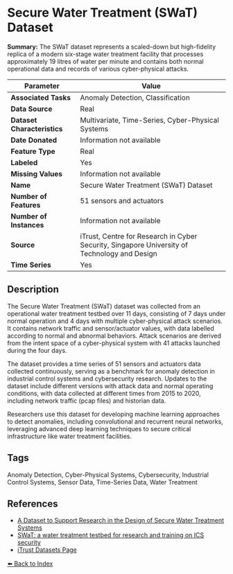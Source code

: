 # Secure Water Treatment (SWaT) Dataset

**Summary:** The SWaT dataset represents a scaled-down but high-fidelity replica of a modern six-stage water treatment facility that processes approximately 19 litres of water per minute and contains both normal operational data and records of various cyber-physical attacks.

| Parameter | Value |
| --- | --- |
| **Associated Tasks** | Anomaly Detection, Classification |
| **Data Source** | Real |
| **Dataset Characteristics** | Multivariate, Time-Series, Cyber-Physical Systems |
| **Date Donated** | Information not available |
| **Feature Type** | Real |
| **Labeled** | Yes |
| **Missing Values** | Information not available |
| **Name** | Secure Water Treatment (SWaT) Dataset |
| **Number of Features** | 51 sensors and actuators |
| **Number of Instances** | Information not available |
| **Source** | iTrust, Centre for Research in Cyber Security, Singapore University of Technology and Design |
| **Time Series** | Yes |

## Description

The Secure Water Treatment (SWaT) dataset was collected from an operational water treatment testbed over 11 days, consisting of 7 days under normal operation and 4 days with multiple cyber-physical attack scenarios. It contains network traffic and sensor/actuator values, with data labelled according to normal and abnormal behaviors. Attack scenarios are derived from the intent space of a cyber-physical system with 41 attacks launched during the four days.

The dataset provides a time series of 51 sensors and actuators data collected continuously, serving as a benchmark for anomaly detection in industrial control systems and cybersecurity research. Updates to the dataset include different versions with attack data and normal operating conditions, with data collected at different times from 2015 to 2020, including network traffic (pcap files) and historian data.

Researchers use this dataset for developing machine learning approaches to detect anomalies, including convolutional and recurrent neural networks, leveraging advanced deep learning techniques to secure critical infrastructure like water treatment facilities.

## Tags

Anomaly Detection, Cyber-Physical Systems, Cybersecurity, Industrial Control Systems, Sensor Data, Time-Series Data, Water Treatment

## References

- [A Dataset to Support Research in the Design of Secure Water Treatment Systems](https://www.researchgate.net/publication/305809559_A_Dataset_to_Support_Research_in_the_Design_of_Secure_Water_Treatment_Systems)
- [SWaT: a water treatment testbed for research and training on ICS security](https://ieeexplore.ieee.org/document/7469060)
- [iTrust Datasets Page](https://itrust.sutd.edu.sg/itrust-labs_datasets/)

[⬅️ Back to Index](../README.md)

